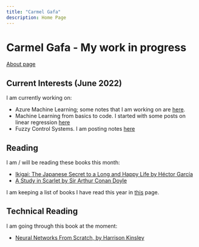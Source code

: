 ```yaml
---
title: "Carmel Gafa"
description: Home Page
---
```


# **Carmel Gafa - My work in progress**

[About page](/about/)

## **Current Interests (June 2022)**

I am currently working on:

- Azure Machine Learning; some notes that I am working on are [here](/tags/azure-ml).
- Machine Learning from basics to code. I started with some posts on linear regression [here](/tags/linear-regression/)
- Fuzzy Control Systems. I am posting notes [here](/tags/fuzzy/)

## **Reading**

I am / will be reading these books this month:

- [Ikigai: The Japanese Secret to a Long and Happy Life by Héctor García](https://www.amazon.com/Free-Focus-Productivity-System-Achieve-ebook/dp/B07F3DM7C1)
- [A Study in Scarlet by  Sir Arthur Conan Doyle](https://www.amazon.com/Study-Scarlet-Arthur-Conan-Doyle/dp/1535534664/ref=tmm_pap_swatch_0?_encoding=UTF8&qid=1655564406&sr=1-1)

I am keeping a list of books I have read this year in [this](/books/) page.

## **Technical Reading**

I am going through this book at the moment:

- [Neural Networks From Scratch, by Harrison Kinsley](https://nnfs.io/)
